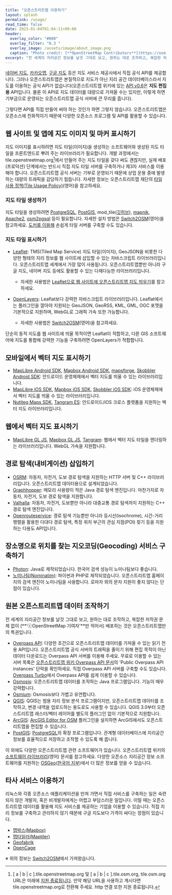 ```yaml
---
title: "오픈스트리트맵 이용하기"
layout: splash
permalink: /usage/
read_time: false
date: 2023-01-04T01:04:11+09:00
header:
  overlay_color: "#000"
  overlay_filter: "0.3 "
  overlay_image: /assets/image/about_image.png
  caption: "Photo credit: [**OpenStreetMap Contributors**](https://osm.org)"
excerpt: "전 세계의 지리공간 정보를 날것 그대로 보고, 원하는 대로 조작하고, 복잡한 저작권 문제 없이 (**'ⓒOpenStreetMap 기여자'**만 적어서) 배포하는 것은 오픈스트리트맵만의 특권입니다."
---
```

[네이버 지도](https://navermaps.github.io/maps.js/), [카카오맵](https://apis.map.kakao.com/), [구글 지도](https://developers.google.com/maps/gmp-get-started) 등은 지도 서비스 제공사에서 직접 공식 API를 제공합니다. 그러나 오픈스트리트맵은 본질적으로 지도가 아닌 지리 공간 데이터베이스라서 지도를 이용하는 공식 API가 없습니다(오픈스트리트맵 위키에 있는 [API v0.6](https://wiki.openstreetmap.org/wiki/Ko:API_v0.6)은 **지도 편집용** API입니다. 물론 이 API로 지도 데이터를 대량으로 가져올 수는 있지만, 이렇게 하면 기부금으로 운영되는 오픈스트리트맵 공식 서버에 큰 무리를 줍니다).

그렇다면 API를 직접 만들어 써야 하는 것인가 하면 그렇지 않습니다. 오픈스트리트맵은 오픈소스에 친화적이기 때문에 다양한 오픈소스 프로그램 및 API를 활용할 수 있습니다.

## 웹 사이트 및 앱에 지도 이미지 및 마커 표시하기
지도 이미지를 표시하려면 지도 타일(이미지)을 생성하는 소프트웨어와 생성된 지도 타일을 프론트엔드로 뿌려 주는 라이브러리가 필요합니다. 개발 과정에서는 tile.openstreetmap.org[^1]에서 만들어 주는 지도 타일을 갖다 써도 괜찮지만, 실제 배포(프로덕션) 단계에서는 반드시 직접 지도 타일 서버를 구축하거나 제3자 서비스를 이용해야 합니다. 오픈스트리트맵 공식 서버는 기부로 운영되기 때문에 상업 운용 중에 발생하는 대량의 트래픽을 감당하기 힘듭니다. 자세한 정보는 오픈스트리트맵 재단의 [타일 사용 정책(Tile Usage Policy)](https://operations.osmfoundation.org/policies/tiles/)(영어)을 참고하세요.

### 지도 타일 생성하기
지도 타일을 생성하려면 [PostgreSQL](http://www.postgresql.org/), [PostGIS](http://postgis.net/), mod_tile([깃허브](https://github.com/openstreetmap/mod_tile)), [mapnik](https://mapnik.org/), [Apache2](https://httpd.apache.org/), [osm2pgsql](https://osm2pgsql.org/) 등이 필요합니다. 자세한 설치 방법은 [Switch2OSM](https://switch2osm.org/serving-tiles/)(영어)을 참고하세요. [도커를 이용해](https://switch2osm.org/serving-tiles/using-a-docker-container/) 손쉽게 타일 서버를 구축할 수도 있습니다.


### 지도 타일 표시하기
* [Leaflet](https://leafletjs.com/): TMS(Tiled Map Service) 지도 타일(이미지), GeoJSON을 비롯한 다양한 형태의 지리 정보를 웹 사이트에 삽입할 수 있는 자바스크립트 라이브러리입니다. 오픈스트리트맵 세계에서 가장 많이 사용됩니다. 오픈스트리트맵뿐만 아니라 구글 지도, 네이버 지도 등에도 활용할 수 있는 다재다능한 라이브러리입니다.<br>
    * 자세한 사용법은 [Leaflet으로 웹 사이트에 오픈스트리트맵 지도 띄우기](https://osm.kr/using-osm-with-leaflet/)를 참고하세요.


* [OpenLayers](https://openlayers.org/): Leaflat보다 강력한 자바스크립트 라이브러리입니다. Leaflat에서는 플러그인을 깔아야 지원되는 GeoJSON, GeoRSS, KML, GML, OGC 포맷을 기본적으로 지원하며, WebGL로 그래픽 가속 또한 가능합니다.
    * 자세한 사용법은 [Switch2OSM](https://switch2osm.org/using-tiles/getting-started-with-openlayers/)(영어)을 참고하세요.

단순히 동적 지도를 웹 사이트에 띄울 목적이면 Leaflat이 적합하고, 다른 GIS 소프트웨어에 지도를 통합해 강력한 기능을 구축하려면 OpenLayers가 적합합니다.

## 모바일에서 벡터 지도 표시하기
* [MapLibre Android SDK](https://maplibre.org/projects/maplibre-native/), [Mapbox Android SDK](https://www.mapbox.com/android-sdk/), [mapsforge](http://mapsforge.org/), [Skobbler Android SDK](http://developer.skobbler.com/): 안드로이드 운영체제에서 벡터 지도를 띄울 수 있는 라이브러리입니다.
* [MapLibre iOS SDK](https://maplibre.org/projects/maplibre-native/), [Mapbox iOS SDK](https://www.mapbox.com/ios-sdk/), [Skobbler iOS SDK](http://developer.skobbler.com/): iOS 운영체제에서 벡터 지도를 띄울 수 있는 라이브러리입니다.
* [Nutiteq Maps SDK](https://developer.nutiteq.com/), [Tangram ES](https://github.com/tangrams/tangram-es/): 안드로이드/iOS 크로스 플랫폼을 지원하는 벡터 지도 라이브러리입니다.

## 웹에서 벡터 지도 표시하기
* [MapLibre GL JS](https://maplibre.org/projects/maplibre-gl-js/), [Mapbox GL JS](https://www.mapbox.com/mapbox-gl-js/), [Tangram](http://tangrams.github.io/tangram/): 웹에서 벡터 지도 타일을 렌더링하는 라이브러리입니다. WebGL 가속을 지원합니다.

## 경로 탐색(내비게이션) 삽입하기
* [OSRM](http://project-osrm.org/): 자동차, 자전거, 도보 경로 탐색을 지원하는 HTTP 서버 및 C++ 라이브러리입니다. 오픈스트리트맵 데이터용으로 설계되었습니다.
* [Graphhopper](https://github.com/graphhopper/graphhopper/): 메모리 사용량이 적은 Java 경로 탐색 엔진입니다. 마찬가지로 자동차, 자전거, 도보 경로 탐색을 지원합니다.
* [Valhalla](https://valhalla.readthedocs.io/en/latest/): 자동차, 자전거, 도보뿐만 아니라 대중교통 경로 탐색까지 지원하는 C++ 경로 탐색 엔진입니다.
* [Openrouteservice](https://openrouteservice.org/): 경로 탐색 기능뿐만 아니라 등시선(isochrome), 시간-거리 행렬을 활용한 다대다 경로 탐색, 특정 위치 부근의 관심 지점(POI) 찾기 등을 지원하는 다용도 API입니다.

## 장소명으로 위치를 찾는 지오코딩(Geocoding) 서비스 구축하기
* [Photon](https://github.com/komoot/photon): Java로 제작되었습니다. 한국어 검색 성능이 노미나팀보다 좋습니다.
* [노미나팀(Nominatim)](https://nominatim.org/): 파이썬과 PHP로 제작되었습니다. 오픈스트리트맵 홈페이지의 검색 엔진이 노미나팀을 사용합니다. 로마자 외의 문자 지원이 좋지 않다는 단점이 있습니다.

## 원본 오픈스트리트맵 데이터 조작하기
전 세계의 지리공간 정보를 날것 그대로 보고, 원하는 대로 조작하고, 복잡한 저작권 문제 없이 (**'ⓒOpenStreetMap 기여자'**만 적어서) 배포하는 것은 오픈스트리트맵만의 특권입니다.

* [Overpass API](http://overpass-api.de/): 다양한 조건으로 오픈스트리트맵 데이터를 가져올 수 있는 읽기 전용 API입니다. 오픈스트리트맵 공식 서버의 트래픽을 줄이기 위해 편집 목적이 아닌 데이터 다운로드는 Overpass API 서버를 이용해 주세요. 무료로 이용할 수 있는 서버 목록은 [오픈스트리트맵 위키 Overpass API 문서](https://wiki.openstreetmap.org/wiki/Overpass_API)의 'Public Overpass API instances' 단락을 확인하세요. 직접 Overpass API 서버를 구축할 수도 있습니다. [Overpass Turbo](https://overpass-turbo.eu/)에서 Overpass API를 쉽게 이용할 수 있습니다.
* [Osmosis](http://wiki.openstreetmap.org/wiki/Osmosis): 오픈스트리트맵 데이터를 조작하는 Java 프로그램입니다. 기능이 매우 강력합니다.
* [Osmium](http://wiki.openstreetmap.org/wiki/Osmium): Osmosis보다 가볍고 유연합니다.
* [QGIS](https://qgis.org/ko/site/): QGIS는 범용 지리 정보 분석 프로그램이지만, 오픈스트리트맵 데이터를 조작하고, 변경 내역을 업로드하는 용도로도 사용할 수 있습니다. QGIS 3.0부터 오픈스트리트맵 래스터/벡터 레이어를 별도의 플러그인 없이 기본적으로 지원합니다.
* [ArcGIS](http://www.arcgis.com/): [ArcGIS Editor for OSM](https://github.com/Esri/arcgis-osm-editor) 플러그인을 설치하면 ArcGIS에서도 오픈스트리트맵을 편집할 수 있습니다.
* [PostGIS](http://postgis.net/): [PostgreSQL](http://www.postgresql.org/)의 확장 프로그램입니다. 관계형 데이터베이스에 지리공간 정보를 효율적으로 저장하고 조작할 수 있도록 해 줍니다.

이 외에도 다양한 오픈스트리트맵 관련 소프트웨어가 있습니다. 오픈스트리트맵 위키의 [소프트웨어 라이브러리](https://wiki.openstreetmap.org/wiki/Software_libraries)(영어) 문서를 참고하세요. 다양한 오픈소스 지리공간 정보 소프트웨어를 지원하는 [OSGeo](http://www.osgeo.org/)([한국어 지부](https://www.osgeo.kr/))에서 더 많은 정보를 얻을 수 있습니다.

## 타사 서비스 이용하기
리눅스와 각종 오픈소스 애플리케이션을 만져 가면서 직접 서비스를 구축하는 일은 숙련되지 않은 개발자, 혹은 비개발자에게는 어렵고 부담스러운 일입니다. 이럴 때는 오픈스트리트맵 데이터를 활용해 지도 서비스를 제공하는 기업을 이용할 수 있습니다. 직접 지리 정보를 구축하고 관리하지 않기 때문에 구글 지도보다 가격이 싸다는 장점이 있습니다.

* [맵박스(Mapbox)](https://www.mapbox.com/)
* [맵타일러(Maptiler)](https://www.maptiler.com/)
* [Geofabrik](https://www.geofabrik.de/)
* [OpenCage](https://opencagedata.com/)

※ 위의 정보는 [Switch2OSM](https://switch2osm.org/)에서 가져왔습니다.

[^1]: \[ a \| b \| c \].tile.openstreetmap.org 및 \[ a \| b \| c \].tile.osm.org, tile.osm.org URL은 미래에 [지원 종료됩니다](https://github.com/openstreetmap/operations/issues/737). 만약 해당 URL을 사용하고 계시다면 tile.openstreetmap.org로 전환해 주세요. http 연결 또한 지원 종료됩니다.
